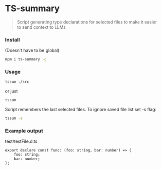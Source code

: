 # TS-summary
> Script generating type declarations for selected files to make it easier to send context to LLMs


### Install
(Doesn't have to be global)
```sh
npm i ts-summary -g
```

### Usage
```sh
tssum ./src
```
or just
```sh
tssum
```

Script remembers the last selected files. To ignore saved file list set -s flag:
```sh
tssum -s
```

### Example output

test/testFile.d.ts
```
export declare const func: (foo: string, bar: number) => {
    foo: string;
    bar: number;
};
```
